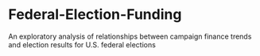 # Federal-Election-Funding
An exploratory analysis of relationships between campaign finance trends and election results for U.S. federal elections
